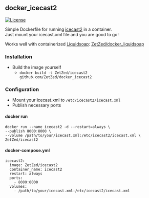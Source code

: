 ## docker_icecast2

[![License](https://img.shields.io/github/license/ZetZed/docker_icecast2)](https://github.com/ZetZed/docker_icecast2/blob/master/LICENSE)

Simple Dockerfile for running [icecast2](https://icecast.org/) in a container. \
Just mount your icecast.xml file and you are good to go!

Works well with containerized [Liquidsoap](https://www.liquidsoap.info/): [ZetZed/docker_liquidsoap](https://github.com/ZetZed/docker_liquidsoap)

### Installation
- Build the image yourself
  - `docker build -t ZetZed/icecast2 github.com/ZetZed/docker_icecast2`

### Configuration
- Mount your icecast.xml to `/etc/icecast2/icecast.xml`
- Publish necessary ports

#### docker run
```
docker run --name icecast2 -d --restart=always \
--publish 8000:8000 \
--volume /path/to/your/icecast.xml:/etc/icecast2/icecast.xml \
ZetZed/icecast2
```
#### docker-compose.yml
```
icecast2:
  image: ZetZed/icecast2
  container_name: icecast2
  restart: always
  ports:
    - 8000:8000
  volumes:
    - /path/to/your/icecast.xml:/etc/icecast2/icecast.xml
```
